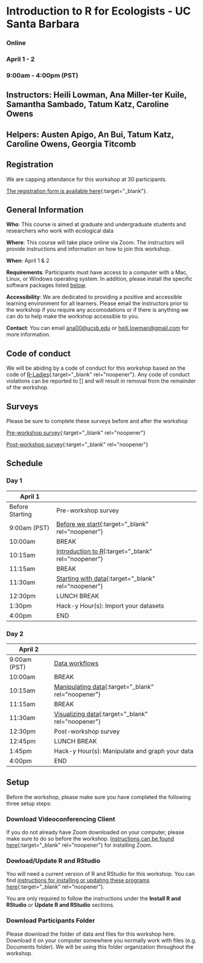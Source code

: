 # Introduction to R for Ecologists - UC Santa Barbara

### Online
### April 1 - 2
### 9:00am - 4:00pm (PST)

## Instructors: Heili Lowman, Ana Miller-ter Kuile, Samantha Sambado, Tatum Katz, Caroline Owens

## Helpers: Austen Apigo, An Bui, Tatum Katz, Caroline Owens, Georgia Titcomb

## Registration

We are capping attendance for this workshop at 30 participants. 

[The registration form is available here](https://docs.google.com/forms/d/e/1FAIpQLSeDTRgG0lWnEXIL4cs5vIvptDx4UdzZe129GtT_99P0iSZ68g/viewform?usp=sf_link){:target="_blank"}.

## General Information

**Who**: This course is aimed at graduate and undergraduate students and researchers who work with ecological data

**Where**: This course will take place online via Zoom. The instructors will provide instructions and information on how to join this workshop.

**When**: April 1 & 2

**Requirements**: Participants must have access to a computer with a Mac, Linux, or Windows operating system. In addition, please install the specific software packages listed [below](#setup). 

**Accessibility**: We are dedicated to providing a positive and accessible learning environment for all learners. Please email the instructors prior to the workshop if you require any accomodations or if there is anything we can do to help make the workshop accessible to you. 

**Contact**: You can email ana00@ucsb.edu or heili.lowman@gmail.com for more information.

## Code of conduct

We will be abiding by a code of conduct for this workshop based on the code of [R-Ladies](https://rladies.org/code-of-conduct/){:target="_blank" rel="noopener"}. Any code of conduct violations can be reported to [] and will result in removal from the remainder of the workshop. 

## Surveys

Please be sure to complete these surveys before and after the workshop

[Pre-workshop survey](https://docs.google.com/forms/d/e/1FAIpQLSfA9eY583ScmqQsMBWYIGwnnkB_Km0hd4xDPn-_OOFngabE2w/viewform?usp=sf_link){:target="_blank" rel="noopener"}

[Post-workshop survey](https://docs.google.com/forms/d/e/1FAIpQLSdk6nw4dWit0DpWYZXngNz4fuoUuRlNFq1sDV1cmhjkIJOtbQ/viewform?usp=sf_link){:target="_blank" rel="noopener"}

## Schedule

### Day 1

| April 1  |  | 
| ------------- | ------------- | 
| Before Starting  | Pre-workshop survey  |
| 9:00am (PST)  | [Before we start](https://datacarpentry.org/R-ecology-lesson/00-before-we-start.html){:target="_blank" rel="noopener"}  |
| 10:00am  | BREAK  |
| 10:15am  | [Introduction to R](https://datacarpentry.org/R-ecology-lesson/01-intro-to-r.html){:target="_blank" rel="noopener"}  |
| 11:15am  | BREAK  |
| 11:30am  | [Starting with data](https://datacarpentry.org/R-ecology-lesson/02-starting-with-data.html){:target="_blank" rel="noopener"}  |
| 12:30pm  | LUNCH BREAK  |
| 1:30pm  | Hack-y Hour(s): Import your datasets  |
| 4:00pm  | END  |

### Day 2

| April 2  |  | 
| ------------- | ------------- | 
| 9:00am (PST)  | [Data workflows]()  |
| 10:00am  | BREAK  |
| 10:15am  | [Manipulating data](https://datacarpentry.org/R-ecology-lesson/03-dplyr.html){:target="_blank" rel="noopener"}  |
| 11:15am  | BREAK  |
| 11:30am  | [Visualizing data](https://datacarpentry.org/R-ecology-lesson/04-visualization-ggplot2.html){:target="_blank" rel="noopener"}  |
| 12:30pm  | Post-workshop survey  |
| 12:45pm  | LUNCH BREAK  |
| 1:45pm  | Hack-y Hour(s): Manipulate and graph your data  |
| 4:00pm  | END  |

## Setup

Before the workshop, please make sure you have completed the following three setup steps: 

### Download Videoconferencing Client

If you do not already have Zoom downloaded on your computer, please make sure to do so before the workshop. [Instructions can be found here](https://zoom.us/download){:target="_blank" rel="noopener"} for installing Zoom. 

### Dowload/Update R and RStudio

You will need a current version of R and RStudio for this workshop. You can find [instructions for installing or updating these programs here](https://datacarpentry.org/R-ecology-lesson/index.html#Install_R_and_RStudio){:target="_blank" rel="noopener"}.

You are only required to follow the instructions under the **Install R and RStudio** or **Update R and RStudio** sections. 

### Download Participants Folder

Please download the folder of data and files for this workshop here. Download it on your computer somewhere you normally work with files (e.g. Documents folder). We will be using this folder organization throughout the workshop. 
